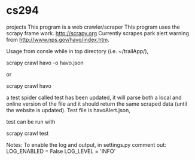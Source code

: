 # cs294
projects
This program is a web crawler/scraper
This program uses the scrapy frame work. http://scrapy.org
Currently scrapes park alert warning from http://www.nps.gov/havo/index.htm.

Usage 
from consle while in top directory (i.e. ~/trailApp/), 

scrapy crawl havo -o havo.json

or 

scrapy crawl havo

a test spider called test has been updated, it will parse both a local and online version of the 
file and it should return the same scraped data (until the website is updated).
Test file is havoAlert.json, 

test can be run with 

scrapy crawl test

Notes:
To enable the log and output, in settings.py comment out:  
LOG_ENABLED = False
LOG_LEVEL = 'INFO'
